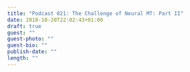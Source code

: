 ```yaml
---
title: "Podcast 021: The Challenge of Neural MT: Part II"
date: 2018-10-20T22:02:43+01:00
draft: true
guest: ""
guest-photo: ""
guest-bio: ""
publish-date: ""
length: ""
---
```

